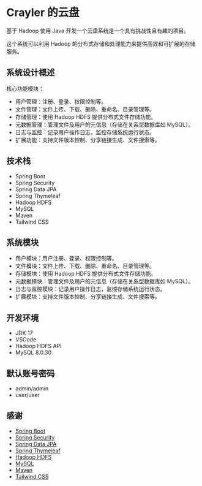 # Crayler 的云盘

基于 Hadoop 使用 Java 开发一个云盘系统是一个具有挑战性且有趣的项目。

这个系统可以利用 Hadoop 的分布式存储和处理能力来提供高效和可扩展的存储服务。

## 系统设计概述

核心功能模块：

- 用户管理：注册、登录、权限控制等。
- 文件管理：文件上传、下载、删除、重命名、目录管理等。
- 存储管理：使用 Hadoop HDFS 提供分布式文件存储功能。
- 元数据管理：管理文件及用户的元信息（存储在关系型数据库如 MySQL）。
- 日志与监控：记录用户操作日志，监控存储系统运行状态。
- 扩展功能：支持文件版本控制、分享链接生成、文件搜索等。

## 技术栈

- Spring Boot
- Spring Security
- Spring Data JPA
- Spring Thymeleaf
- Hadoop HDFS
- MySQL
- Maven
- Tailwind CSS

## 系统模块

- 用户模块：用户注册、登录、权限控制等。
- 文件模块：文件上传、下载、删除、重命名、目录管理等。
- 存储模块：使用 Hadoop HDFS 提供分布式文件存储功能。
- 元数据模块：管理文件及用户的元信息（存储在关系型数据库如 MySQL）。
- 日志与监控模块：记录用户操作日志，监控存储系统运行状态。
- 扩展模块：支持文件版本控制、分享链接生成、文件搜索等。

## 开发环境

- JDK 17
- VSCode
- Hadoop HDFS API
- MySQL 8.0.30

## 默认账号密码

- admin/admin
- user/user

## 感谢

- [Spring Boot](https://spring.io/projects/spring-boot)
- [Spring Security](https://spring.io/projects/spring-security)
- [Spring Data JPA](https://spring.io/projects/spring-data-jpa)
- [Spring Thymeleaf](https://www.thymeleaf.org/)
- [Hadoop HDFS](https://hadoop.apache.org/)
- [MySQL](https://www.mysql.com/)
- [Maven](https://maven.apache.org/)
- [Tailwind CSS](https://tailwindcss.com/)
